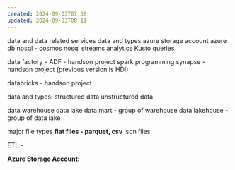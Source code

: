 ```yaml
---
created: 2024-09-03T07:38
updated: 2024-09-03T08:11
---
```


data and data related services
data and types
azure storage account
azure db
nosql - cosmos nosql
streams analytics
Kusto queries 

data factory - ADF - handson project
spark programming
synapse - handson project
(previous version is HDI)

databricks - handson project


data and types:
structured data
unstructured data 

data warehouse
data lake 
data mart - group of warehouse
data lakehouse - group of data lake


major file types
**flat  files - parquet, csv**
json files

ETL - 

**Azure Storage Account:**

